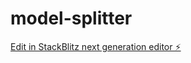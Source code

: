 # model-splitter

[Edit in StackBlitz next generation editor ⚡️](https://stackblitz.com/~/github.com/bdorninger/model-splitter)